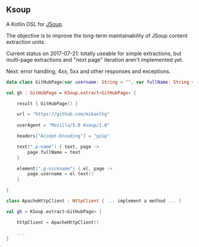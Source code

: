 ## Ksoup

A Kotlin DSL for [JSoup](https://jsoup.org/).

The objective is to improve the long-term maintainability of JSoup content extraction units.

Current status on 2017-07-21: totally useable for simple extractions, 
but multi-page extractions and "next page" iteration aren't implemented yet.

Next: error handling, 4xx, 5xx and other responses and exceptions.

```kotlin
data class GitHubPage(var username: String = "", var fullName: String = "")

val gh : GitHubPage = KSoup.extract<GitHubPage> {

    result { GitHubPage() }

    url = "https://github.com/mikaelhg"
    
    userAgent = "Mozilla/5.0 Ksoup/1.0"

    headers["Accept-Encoding"] = "gzip"

    text(".p-name") { text, page ->
        page.fullName = text
    }

    element(".p-nickname") { el, page ->
        page.username = el.text()
    }

}

class ApacheHttpClient : HttpClient { ... implement a method ... }

val gh = KSoup.extract<GitHubPage> {

    httpClient = ApacheHttpClient()

    ...
}
```
